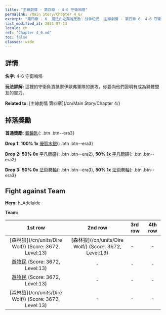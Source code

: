 ```yaml
---
title: "主線劇情 - 第四章 - 4-6 守衛哨塔"
permalink: /Main Story/Chapter 4_6/
excerpt: "第四章 - 6. 魔法门之英雄无敌：战争纪元  主線劇情 - 第四章_6. 4-6 守衛哨塔"
last_modified_at: 2021-07-13
locale: cn
ref: "Chapter 4_6.md"
toc: false
classes: wide
---
```


## 詳情

 **名字:** 4-6 守衛哨塔

 **玩法詳解:** 這裡的守衛負責抵禦伊歐弗軍隊的進攻，你要向他們證明有成為獅鷲盟友的實力。

 **Related to:** [主線劇情 第四章](/cn/Main Story/Chapter 4/)

## 掉落獎勵

 **首通獎勵:** [銀鑰匙](/cn/Items/con_693/){: .btn .btn--era3}

 **Drop 1:** **100% 1x** [優質水銀](/cn/Items/mat_14/){: .btn .btn--era3}

 **Drop 2:** **50% 0x** [平凡硫磺](/cn/Items/mat_9/){: .btn .btn--era2}, **50% 1x** [平凡硫磺](/cn/Items/mat_9/){: .btn .btn--era2}

 **Drop 3:** **50% 0x** [法術卷軸](/cn/Items/con_694/){: .btn .btn--era3}, **50% 1x** [法術卷軸](/cn/Items/con_694/){: .btn .btn--era3}


## Fight against Team
 **Hero:** h_Adelaide

 **Team:**


  | 1st row | 2nd row | 3rd row | 4th row |
  |:----:|:----:|:----|:----:|
  | [森林狼](/cn/units/Dire Wolf/) (Score: 3672, Level:13)  | [森林狼](/cn/units/Dire Wolf/) (Score: 3672, Level:13)  | - | - |
  | [遊牧民](/cn/units/Nomad/) (Score: 3672, Level:13)  | - | - | - |
  | [遊牧民](/cn/units/Nomad/) (Score: 3672, Level:13)  | - | - | - |
  | [森林狼](/cn/units/Dire Wolf/) (Score: 3672, Level:13)  | - | - | - |


